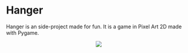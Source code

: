 # Hanger

Hanger is an side-project made for fun. It is a game in Pixel Art 2D made with Pygame.
 

<p align="center">
  <img src="https://img.shields.io/badge/Python-FFD43B?style=for-the-badge&logo=python&logoColor=blue">
</p>
